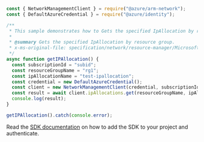 ```javascript
const { NetworkManagementClient } = require("@azure/arm-network");
const { DefaultAzureCredential } = require("@azure/identity");

/**
 * This sample demonstrates how to Gets the specified IpAllocation by resource group.
 *
 * @summary Gets the specified IpAllocation by resource group.
 * x-ms-original-file: specification/network/resource-manager/Microsoft.Network/stable/2021-05-01/examples/IpAllocationGet.json
 */
async function getIPAllocation() {
  const subscriptionId = "subid";
  const resourceGroupName = "rg1";
  const ipAllocationName = "test-ipallocation";
  const credential = new DefaultAzureCredential();
  const client = new NetworkManagementClient(credential, subscriptionId);
  const result = await client.ipAllocations.get(resourceGroupName, ipAllocationName);
  console.log(result);
}

getIPAllocation().catch(console.error);
```

Read the [SDK documentation](https://github.com/Azure/azure-sdk-for-js/blob/%40azure%2Farm-network_27.0.0/sdk/network/arm-network/README.md) on how to add the SDK to your project and authenticate.
